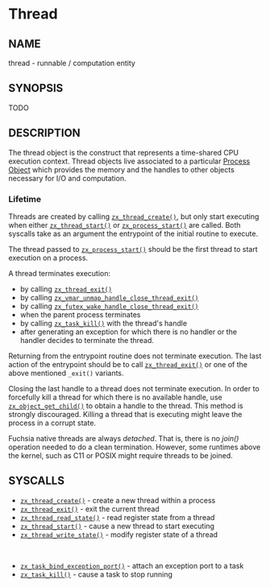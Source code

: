 # Thread

## NAME

thread - runnable / computation entity

## SYNOPSIS

TODO

## DESCRIPTION

The thread object is the construct that represents a time-shared CPU execution
context. Thread objects live associated to a particular
[Process Object](process.md) which provides the memory and the handles to other
objects necessary for I/O and computation.

### Lifetime
Threads are created by calling [`zx_thread_create()`], but only start executing
when either [`zx_thread_start()`] or [`zx_process_start()`] are called. Both syscalls
take as an argument the entrypoint of the initial routine to execute.

The thread passed to [`zx_process_start()`] should be the first thread to start execution
on a process.

A thread terminates execution:
+ by calling [`zx_thread_exit()`]
+ by calling [`zx_vmar_unmap_handle_close_thread_exit()`]
+ by calling [`zx_futex_wake_handle_close_thread_exit()`]
+ when the parent process terminates
+ by calling [`zx_task_kill()`] with the thread's handle
+ after generating an exception for which there is no handler or the handler
decides to terminate the thread.

Returning from the entrypoint routine does not terminate execution. The last
action of the entrypoint should be to call [`zx_thread_exit()`] or one of the
above mentioned `_exit()` variants.

Closing the last handle to a thread does not terminate execution. In order to
forcefully kill a thread for which there is no available handle, use
[`zx_object_get_child()`] to obtain a handle to the thread. This method is strongly
discouraged. Killing a thread that is executing might leave the process in a
corrupt state.

Fuchsia native threads are always *detached*. That is, there is no *join()* operation
needed to do a clean termination. However, some runtimes above the kernel, such as
C11 or POSIX might require threads to be joined.

## SYSCALLS

 - [`zx_thread_create()`] - create a new thread within a process
 - [`zx_thread_exit()`] - exit the current thread
 - [`zx_thread_read_state()`] - read register state from a thread
 - [`zx_thread_start()`] - cause a new thread to start executing
 - [`zx_thread_write_state()`] - modify register state of a thread

<br>

 - [`zx_task_bind_exception_port()`] - attach an exception port to a task
 - [`zx_task_kill()`] - cause a task to stop running

[`zx_futex_wake_handle_close_thread_exit()`]: ../syscalls/futex_wake_handle_close_thread_exit.md
[`zx_object_get_child()`]: ../syscalls/object_get_child.md
[`zx_process_start()`]: ../syscalls/process_start.md
[`zx_task_bind_exception_port()`]: ../syscalls/task_bind_exception_port.md
[`zx_task_kill()`]: ../syscalls/task_kill.md
[`zx_thread_create()`]: ../syscalls/thread_create.md
[`zx_thread_exit()`]: ../syscalls/thread_exit.md
[`zx_thread_read_state()`]: ../syscalls/thread_read_state.md
[`zx_thread_write_state()`]: ../syscalls/thread_write_state.md
[`zx_thread_start()`]: ../syscalls/thread_start.md
[`zx_vmar_unmap_handle_close_thread_exit()`]: ../syscalls/vmar_unmap_handle_close_thread_exit.md
